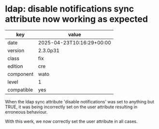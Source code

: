 [//]: # (werk v2)
# ldap: disable notifications sync attribute now working as expected

key        | value
---------- | ---
date       | 2025-04-23T10:16:29+00:00
version    | 2.3.0p31
class      | fix
edition    | cre
component  | wato
level      | 1
compatible | yes

When the ldap sync attribute 'disable notifications' was set to
anything but TRUE, it was being incorrectly set on the user attribute
resulting in erroneous behaviour.

With this werk, we now correctly set the user attribute in all
cases.
